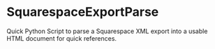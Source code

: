 # SquarespaceExportParse
Quick Python Script to parse a Squarespace XML export into a usable HTML document for quick references. 
